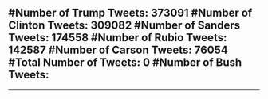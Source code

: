 #Number of Trump Tweets: 373091
#Number of Clinton Tweets: 309082
#Number of Sanders Tweets: 174558
#Number of Rubio Tweets: 142587
#Number of Carson Tweets: 76054
#Total Number of Tweets: 0 
#Number of Bush Tweets: 
---
---
